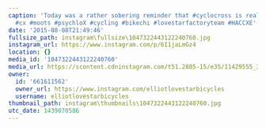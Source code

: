 ```yaml
---
caption: 'Today was a rather sobering reminder that #cyclocross is really coming...
  #cx #moots #psychloX #cycling #bikechi #lovestarfactoryteam #HACCXE'
date: '2015-08-08T21:49:46'
fullsize_path: instagram\fullsize\1047322443122240760.jpg
instagram_url: https://www.instagram.com/p/6I1jaLmGz4
location: {}
media_id: '1047322443122240760'
media_url: https://scontent.cdninstagram.com/t51.2885-15/e35/11429555_387775508082241_438166946_n.jpg?ig_cache_key=MTA0NzMyMjQ0MzEyMjI0MDc2MA%3D%3D.2
owner:
  id: '661611562'
  owner_url: https://www.instagram.com/elliotlovestarbicycles
  username: elliotlovestarbicycles
thumbnail_path: instagram\thumbnails\1047322443122240760.jpg
utc_date: 1439070586
---
```

